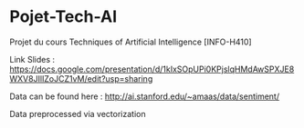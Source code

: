 # Pojet-Tech-AI
Projet du cours Techniques of Artificial Intelligence [INFO-H410]

Link Slides : https://docs.google.com/presentation/d/1kIxSOpUPi0KPjslqHMdAwSPXJE8WXV8JIlIZoJCZ1vM/edit?usp=sharing


Data can be found here : 
http://ai.stanford.edu/~amaas/data/sentiment/

Data preprocessed via vectorization
